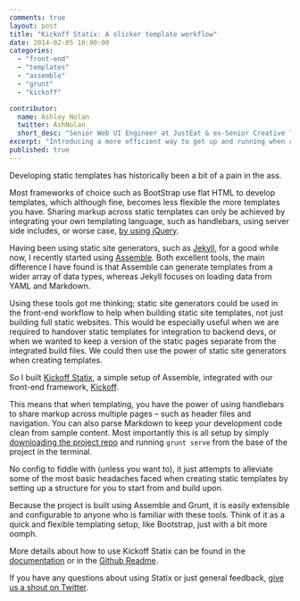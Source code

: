 ```yaml
---
comments: true
layout: post
title: "Kickoff Statix: A slicker template workflow"
date: 2014-02-05 10:00:00
categories:
  - "front-end"
  - "templates"
  - "assemble"
  - "grunt"
  - "kickoff"

contributor:
  name: Ashley Nolan
  twitter: AshNolan_
  short_desc: "Senior Web UI Engineer at JustEat & ex-Senior Creative Technologist at TMW"
excerpt: "Introducing a more efficient way to get up and running when creating static templates or sites."
published: true
---
```


Developing static templates has historically been a bit of a pain in the ass.

Most frameworks of choice such as BootStrap use flat HTML to develop templates, which although fine, becomes less flexible the more templates you have.  Sharing markup across static templates can only be achieved by integrating your own templating language, such as handlebars, using server side includes, or worse case, [by using jQuery](http://stackoverflow.com/questions/8988855/include-another-html-file-in-a-html-file).

Having been using static site generators, such as [Jekyll](http://jekyllrb.com/), for a good while now, I recently started using [Assemble](http://assemble.io/).  Both excellent tools, the main difference I have found is that Assemble can generate templates from a wider array of data types, whereas Jekyll focuses on loading data from YAML and Markdown.

Using these tools got me thinking; static site generators could be used in the front-end workflow to help when building static site templates, not just building full static websites.  This would be especially useful when we are required to handover static templates for integration to backend devs, or when we wanted to keep a version of the static pages separate from the integrated build files.  We could then use the power of static site generators when creating templates.

So I built [Kickoff Statix](http://tmwagency.github.io/kickoff/statix/index.html), a simple setup of Assemble, integrated with our front-end framework, [Kickoff](http://tmwagency.github.io/kickoff/).

This means that when templating, you have the power of using handlebars to share markup across multiple pages – such as header files and navigation.  You can also parse Markdown to keep your development code clean from sample content.  Most importantly this is all setup by simply [downloading the project repo](https://github.com/tmwagency/kickoff-statix) and running `grunt serve` from the base of the project in the terminal.

No config to fiddle with (unless you want to), it just attempts to alleviate some of the most basic headaches faced when creating static templates by setting up a structure for you to start from and build upon.

Because the project is built using Assemble and Grunt, it is easily extensible and configurable to anyone who is familiar with these tools.  Think of it as a quick and flexible templating setup, like Bootstrap, just with a bit more oomph.

More details about how to use Kickoff Statix can be found in the [documentation](http://tmwagency.github.io/kickoff/statix/index.html) or in the [Github Readme](https://github.com/tmwagency/kickoff-statix).

If you have any questions about using Statix or just general feedback, [give us a shout on Twitter](http://twitter.com/TMW_Labs).
